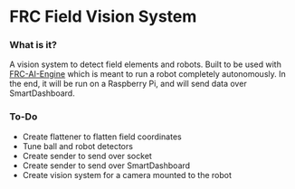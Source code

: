 # FRC Field Vision System
  
### What is it?  
A vision system to detect field elements and robots. Built to be used with [FRC-AI-Engine](https://github.com/TheLocust3/FRC-AI-Engine) which is meant to run a robot completely autonomously. In the end, it will be run on a Raspberry Pi, and will send data over SmartDashboard.

### To-Do  
 - Create flattener to flatten field coordinates
 - Tune ball and robot detectors
 - Create sender to send over socket
 - Create sender to send over SmartDashboard
 - Create vision system for a camera mounted to the robot